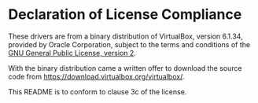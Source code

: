 <!--
SPDX-FileCopyrightText: 2020 Frans van Dorsselaer

SPDX-License-Identifier: GPL-2.0-only
-->

# Declaration of License Compliance

These drivers are from a binary distribution of VirtualBox, version 6.1.34, provided
by Oracle Corporation, subject to the terms and conditions of the
[GNU General Public License, version 2](https://www.gnu.org/licenses/old-licenses/gpl-2.0.html).

With the binary distribution came a written offer to download the source code from
<https://download.virtualbox.org/virtualbox/>.

This README is to conform to clause 3c of the license.
